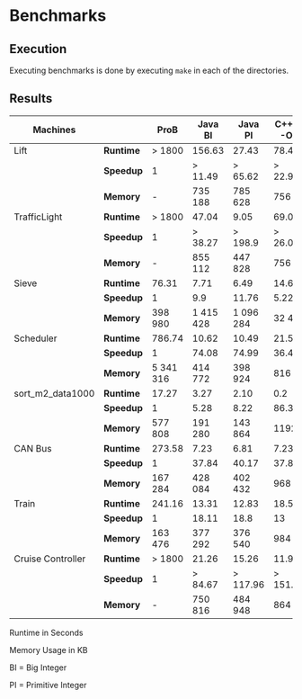 # Benchmarks

## Execution

Executing benchmarks is done by executing ``make`` in each of the directories.

## Results

| Machines          |             | ProB      | Java BI   | Java PI   | C++ PI -O1 | C++ PI -O2 |
|-------------------|-------------|-----------|-----------|-----------|------------|------------|
| Lift              | **Runtime** | > 1800    | 156.63    | 27.43     | 78.42      | 0.00       |
|                   | **Speedup** | 1         | > 11.49   | > 65.62   | > 22.95    | > 180 000  |
|                   | **Memory**  | -         | 735 188   | 785 628   | 756        | 736        |
| TrafficLight      | **Runtime** | > 1800    | 47.04     | 9.05      | 69.09      | 0.00       |
|                   | **Speedup** | 1         | > 38.27   | > 198.9   | > 26.05    | > 180 000  |
|                   | **Memory**  | -         | 855 112   | 447 828   | 756        | 736        |
| Sieve             | **Runtime** | 76.31     | 7.71      | 6.49      | 14.63      | 8.94       |
|                   | **Speedup** | 1         | 9.9       | 11.76     | 5.22       | 8.54       |
|                   | **Memory**  | 398 980   | 1 415 428 | 1 096 284 | 32 472     | 35 732     |
| Scheduler         | **Runtime** | 786.74    | 10.62     | 10.49     | 21.57      | 10.32      |
|                   | **Speedup** | 1         | 74.08     | 74.99     | 36.47      | 76.23      |
|                   | **Memory**  | 5 341 316 | 414 772   | 398 924   | 816        | 820        |
| sort_m2_data1000  | **Runtime** | 17.27     | 3.27      | 2.10      | 0.2        | 0.03       |
|                   | **Speedup** | 1         | 5.28      | 8.22      | 86.35      | 575.67     |
|                   | **Memory**  | 577 808   | 191 280   | 143 864   | 1192       | 1104       |
| CAN Bus           | **Runtime** | 273.58    | 7.23      | 6.81      | 7.23       | 2.91       |
|                   | **Speedup** | 1         | 37.84     | 40.17     | 37.84      | 94.01      |
|                   | **Memory**  | 167 284   | 428 084   | 402 432   | 968        | 952        |
| Train             | **Runtime** | 241.16    | 13.31     | 12.83     | 18.55      | 8.10       |
|                   | **Speedup** | 1         | 18.11     | 18.8      | 13         | 29.77      |
|                   | **Memory**  | 163 476   | 377 292   | 376 540   | 984        | 1016       |
| Cruise Controller | **Runtime** | > 1800    | 21.26     | 15.26     | 11.90      | 0.30       |
|                   | **Speedup** | 1         | > 84.67   | > 117.96  | > 151.26   | > 6000     |
|                   | **Memory**  | -         | 750 816   | 484 948   | 864        | 820        |

Runtime in Seconds

Memory Usage in KB

BI = Big Integer

PI = Primitive Integer
